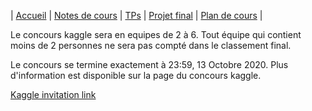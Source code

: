 | [Accueil](index.md) | [Notes de cours](notes-de-cours.md) | [TPs](travaux-pratiques.md) | [Projet final](projet-final.md) | [Plan de cours](plan-de-cours.md) |

Le concours kaggle sera en equipes de 2 à 6. Tout équipe qui contient moins de 2 personnes ne sera pas compté dans le classement final.

Le concours se termine exactement à 23:59, 13 Octobre 2020.
Plus d'information est disponible sur la page du concours kaggle.

[Kaggle invitation link](https://www.kaggle.com/t/254ee29179e0432bb1532e63c6627fb1)
